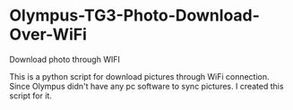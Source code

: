 # Olympus-TG3-Photo-Download-Over-WiFi
Download photo through WIFI

This is a python script for download pictures through WiFi connection.
Since Olympus didn't have any pc software to sync pictures.
I created this script for it.
